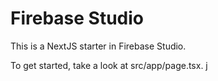 # Firebase Studio

This is a NextJS starter in Firebase Studio.

To get started, take a look at src/app/page.tsx.
       j 